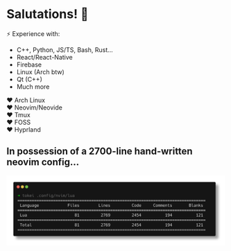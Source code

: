 # Salutations!  👋


 ⚡ Experience with:
  - C++, Python, JS/TS, Bash, Rust...
  - React/React-Native
  - Firebase
  - Linux (Arch btw)
  - Qt (C++)
  - Much more


❤️ Arch Linux\
❤️ Neovim/Neovide\
❤️ Tmux\
❤️ FOSS\
❤️ Hyprland

In possession of a 2700-line hand-written neovim config...
---
![Neovim Config](./assets/nvim_config_lines1.png)
